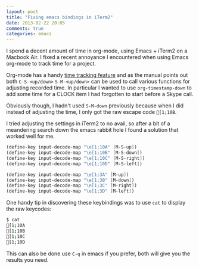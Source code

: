 ```yaml
---
layout: post
title: "Fixing emacs bindings in iTerm2"
date: 2013-02-22 20:05
comments: true
categories: emacs
---
```


I spend a decent amount of time in org-mode, using Emacs + iTerm2 on a
Macbook Air. I fixed a recent annoyance I encountered when using Emacs
org-mode to track time for a project.

Org-mode has a handy
[time tracking feature](http://orgmode.org/org.html#The-clock-table)
and as the manual points out both `C-S-<up/down>` `S-M-<up/down>` can
be used to call various functions for adjusting recorded time. In
particular I wanted to use `org-timestamp-down` to add some time for a
CLOCK item I had forgotten to start before a Skype call.

Obviously though, I hadn't used `S-M-down` previously because when I
did instead of adjusting the time, I only got the raw escape code `[1;10B`.

I tried adjusting the settings in iTerm2 to no avail, so after a bit
of a meandering search down the emacs rabbit hole I found a solution
that worked well for me. 

```scheme
(define-key input-decode-map "\e[1;10A" [M-S-up])
(define-key input-decode-map "\e[1;10B" [M-S-down])
(define-key input-decode-map "\e[1;10C" [M-S-right])
(define-key input-decode-map "\e[1;10D" [M-S-left])

(define-key input-decode-map "\e[1;3A" [M-up])
(define-key input-decode-map "\e[1;3B" [M-down])
(define-key input-decode-map "\e[1;3C" [M-right])
(define-key input-decode-map "\e[1;3D" [M-left])
```

One handy tip in discovering these keybindings was to use `cat` to
display the raw keycodes:

```sh
$ cat
[1;10A
[1;10B
[1;10C
[1;10D
```

This can also be done use `C-q` in emacs if you prefer, both will give
you the results you need.

